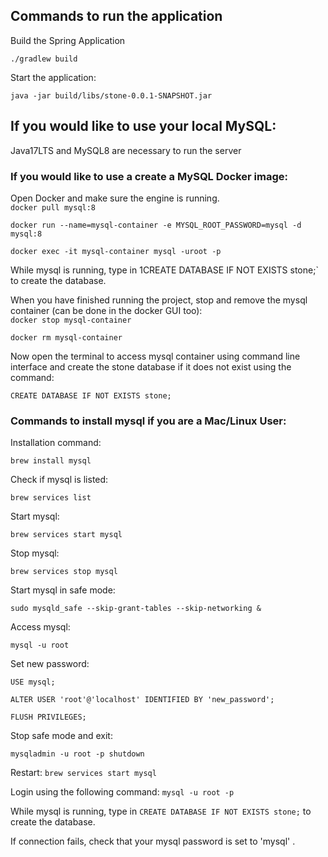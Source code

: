 ## Commands to run the application

Build the Spring Application

`./gradlew build`

Start the application:

`java -jar build/libs/stone-0.0.1-SNAPSHOT.jar`

## If you would like to use your local MySQL:

Java17LTS and MySQL8 are necessary to run the server

### If you would like to use a create a MySQL Docker image:  
Open Docker and make sure the engine is running.  
`docker pull mysql:8` 

`docker run --name=mysql-container -e MYSQL_ROOT_PASSWORD=mysql -d mysql:8`

`docker exec -it mysql-container mysql -uroot -p`  

While mysql is running, type in 1CREATE DATABASE IF NOT EXISTS stone;` to create the database.   


When you have finished running the project, stop and remove the mysql container (can be done in the docker GUI too):  
`docker stop mysql-container`  

`docker rm mysql-container` 

Now open the terminal to access mysql container using command line interface and create the stone database if it does not exist using the command:

`CREATE DATABASE IF NOT EXISTS stone;`


### Commands to install mysql if you are a Mac/Linux User:

Installation command:

`brew install mysql`

Check if mysql is listed:

`brew services list`   

Start mysql:

`brew services start mysql`

Stop mysql:

`brew services stop mysql`

Start mysql in safe mode:

`sudo mysqld_safe --skip-grant-tables --skip-networking &`

Access mysql:

`mysql -u root`

Set new password:

`USE mysql;`

`ALTER USER 'root'@'localhost' IDENTIFIED BY 'new_password';`

`FLUSH PRIVILEGES;`

Stop safe mode and exit:

`mysqladmin -u root -p shutdown`

Restart:
`brew services start mysql`

Login using the following command:
`mysql -u root -p`  

While mysql is running, type in `CREATE DATABASE IF NOT EXISTS stone;` to create the database.  

If connection fails, check that your mysql password is set to 'mysql' .
 
